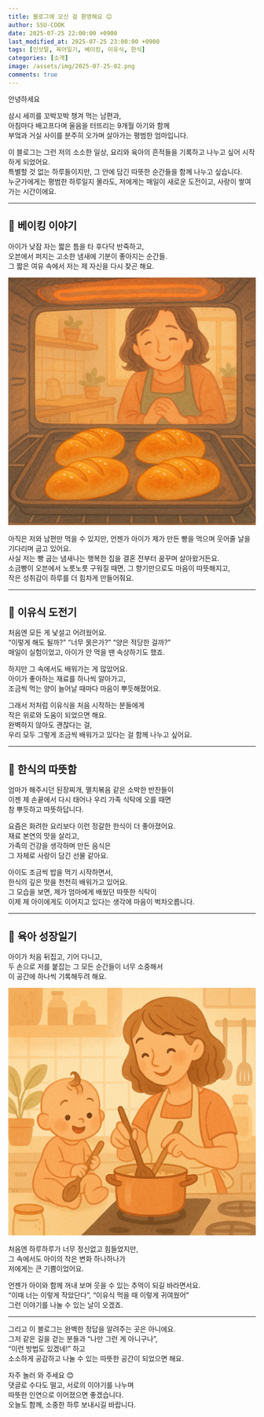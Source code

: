 ```yaml
---
title: 블로그에 오신 걸 환영해요 😊
author: SSU-COOK
date: 2025-07-25 22:00:00 +0900
last_modified_at: 2025-07-25 23:00:00 +0900  
tags: [인삿말, 육아일기, 베이킹, 이유식, 한식]
categories: [소개]
image: /assets/img/2025-07-25-02.png
comments: true
---
```


안녕하세요

삼시 세끼를 꼬박꼬박 챙겨 먹는 남편과,  
아침마다 배고프다며 울음을 터뜨리는 9개월 아기와 함께  
부엌과 거실 사이를 분주히 오가며 살아가는 평범한 엄마입니다.

이 블로그는 그런 저의 소소한 일상, 요리와 육아의 흔적들을 기록하고 나누고 싶어 시작하게 되었어요.  
특별할 것 없는 하루들이지만, 그 안에 담긴 따뜻한 순간들을 함께 나누고 싶습니다.  
누군가에게는 평범한 하루일지 몰라도, 저에게는 매일이 새로운 도전이고, 사랑이 쌓여가는 시간이에요.

---

## 🍞 베이킹 이야기

아이가 낮잠 자는 짧은 틈을 타 후다닥 반죽하고,  
오븐에서 퍼지는 고소한 냄새에 기분이 좋아지는 순간들.  
그 짧은 여유 속에서 저는 제 자신을 다시 찾곤 해요.

![소금빵과 오븐](/assets/img/2025-07-25-02.png)

아직은 저와 남편만 먹을 수 있지만, 언젠가 아이가 제가 만든 빵을 먹으며 웃어줄 날을 기다리며 굽고 있어요.  
사실 저는 빵 굽는 냄새나는 행복한 집을 결혼 전부터 꿈꾸며 살아왔거든요.  
소금빵이 오븐에서 노릇노릇 구워질 때면, 그 향기만으로도 마음이 따뜻해지고,  
작은 성취감이 하루를 더 힘차게 만들어줘요.

---

## 🥣 이유식 도전기

처음엔 모든 게 낯설고 어려웠어요.  
“이렇게 해도 될까?” “너무 묽은가?” “양은 적당한 걸까?”  
매일이 실험이었고, 아이가 안 먹을 땐 속상하기도 했죠.

하지만 그 속에서도 배워가는 게 많았어요.  
아이가 좋아하는 재료를 하나씩 알아가고,  
조금씩 먹는 양이 늘어날 때마다 마음이 뿌듯해졌어요.

그래서 저처럼 이유식을 처음 시작하는 분들에게  
작은 위로와 도움이 되었으면 해요.  
완벽하지 않아도 괜찮다는 걸,  
우리 모두 그렇게 조금씩 배워가고 있다는 걸 함께 나누고 싶어요.

---

## 🍚 한식의 따뜻함

엄마가 해주시던 된장찌개, 멸치볶음 같은 소박한 반찬들이  
이젠 제 손끝에서 다시 태어나 우리 가족 식탁에 오를 때면  
참 뿌듯하고 따뜻하답니다.

요즘은 화려한 요리보다 이런 정갈한 한식이 더 좋아졌어요.  
재료 본연의 맛을 살리고,  
가족의 건강을 생각하며 만든 음식은  
그 자체로 사랑이 담긴 선물 같아요.

아이도 조금씩 밥을 먹기 시작하면서,  
한식의 깊은 맛을 천천히 배워가고 있어요.  
그 모습을 보면, 제가 엄마에게 배웠던 따뜻한 식탁이  
이제 제 아이에게도 이어지고 있다는 생각에 마음이 벅차오릅니다.

---

## 👶 육아 성장일기

아이가 처음 뒤집고, 기어 다니고,  
두 손으로 저를 붙잡는 그 모든 순간들이 너무 소중해서  
이 공간에 하나씩 기록해두려 해요.

![아이와 이유식 만드는 사진](/assets/img/2025-07-25-01.png)

처음엔 하루하루가 너무 정신없고 힘들었지만,  
그 속에서도 아이의 작은 변화 하나하나가  
저에게는 큰 기쁨이었어요.

언젠가 아이와 함께 꺼내 보며 웃을 수 있는 추억이 되길 바라면서요.  
“이때 너는 이렇게 작았단다”, “이유식 먹을 때 이렇게 귀여웠어”  
그런 이야기를 나눌 수 있는 날이 오겠죠.

---

그리고 이 블로그는 완벽한 정답을 알려주는 곳은 아니에요.  
그저 같은 길을 걷는 분들과 “나만 그런 게 아니구나”,  
“이런 방법도 있겠네!” 하고  
소소하게 공감하고 나눌 수 있는 따뜻한 공간이 되었으면 해요.

자주 놀러 와 주세요 😊  
댓글로 수다도 떨고, 서로의 이야기를 나누며  
따뜻한 인연으로 이어졌으면 좋겠습니다.  
오늘도 함께, 소중한 하루 보내시길 바랍니다.

